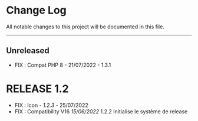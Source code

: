 # Change Log
All notable changes to this project will be documented in this file.
___

## Unreleased

- FIX : Compat PHP 8 - 21/07/2022 - 1.3.1

# RELEASE 1.2

- FIX : Icon - *1.2.3* - 25/07/2022
- FIX : Compatibility V16 *15/06/2022* 1.2.2
Initialise le système de release 
